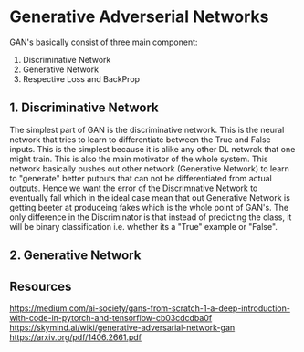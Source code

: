 # Generative Adverserial Networks

GAN's basically consist of three main component:
1. Discriminative Network
2. Generative Network
3. Respective Loss and BackProp


## 1. Discriminative Network
The simplest part of GAN is the discriminative network. This is the neural network that tries to learn to differentiate between the True and False inputs. This is the simplest because it is alike any other DL netwrok that one might train. This is also the main motivator of the whole system. This network basically pushes out other network (Generative Network) to learn to "generate" better putputs that can not be differentiated from actual outputs. Hence we want the error of the Discrimnative Network to eventually fall which in the ideal case mean that out Generative Network is getting beeter at produceing fakes which is the whole point of GAN's.
The only difference in the Discriminator is that instead of predicting the class, it will be binary classification i.e. whether its a "True" example or "False".

## 2. Generative Network


## Resources
https://medium.com/ai-society/gans-from-scratch-1-a-deep-introduction-with-code-in-pytorch-and-tensorflow-cb03cdcdba0f
https://skymind.ai/wiki/generative-adversarial-network-gan
https://arxiv.org/pdf/1406.2661.pdf

